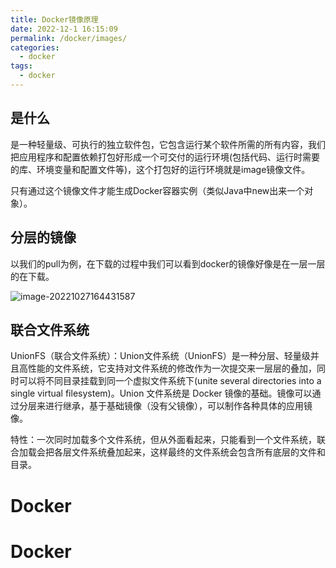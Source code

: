 ```yaml
---
title: Docker镜像原理
date: 2022-12-1 16:15:09
permalink: /docker/images/
categories:
  - docker
tags:
  - docker
---
```


## 是什么

是一种轻量级、可执行的独立软件包，它包含运行某个软件所需的所有内容，我们把应用程序和配置依赖打包好形成一个可交付的运行环境(包括代码、运行时需要的库、环境变量和配置文件等)，这个打包好的运行环境就是image镜像文件。

只有通过这个镜像文件才能生成Docker容器实例（类似Java中new出来一个对象）。

## 分层的镜像

以我们的pull为例，在下载的过程中我们可以看到docker的镜像好像是在一层一层的在下载。

![image-20221027164431587](https://cdn.staticaly.com/gh/jinmunan/imgs@master/tool/docker/image-20221027164431587.png)

## 联合文件系统

UnionFS（联合文件系统）：Union文件系统（UnionFS）是一种分层、轻量级并且高性能的文件系统，它支持对文件系统的修改作为一次提交来一层层的叠加，同时可以将不同目录挂载到同一个虚拟文件系统下(unite several directories into a single virtual filesystem)。Union 文件系统是 Docker 镜像的基础。镜像可以通过分层来进行继承，基于基础镜像（没有父镜像），可以制作各种具体的应用镜像。

特性：一次同时加载多个文件系统，但从外面看起来，只能看到一个文件系统，联合加载会把各层文件系统叠加起来，这样最终的文件系统会包含所有底层的文件和目录。

# Docker

# Docker